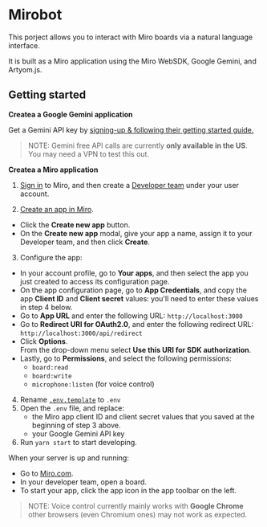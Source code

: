 # Mirobot

This porject allows you to interact with Miro boards via a natural language interface.

It is built as a Miro application using the Miro WebSDK, Google Gemini, and Artyom.js.

## Getting started

**Createa a Google Gemini application**

Get a Gemini API key by [signing-up & following their getting started guide.](https://workspace.google.com/solutions/ai/signup?source=gafb-ai-hero-en&hl=en&ga_region=noram&ga_country=us&ga_lang=en)

> NOTE: Gemini free API calls are currently **only available in the US**. You may need a VPN to test this out.


**Createa a Miro application**

1. [Sign in](https://miro.com/login/) to Miro, and then create a
   [Developer team](https://developers.miro.com/docs/create-a-developer-team)
   under your user account.

2. [Create an app in Miro](https://developers.miro.com/docs/build-your-first-hello-world-app#step-2-create-your-app-in-miro).

- Click the **Create new app** button.
- On the **Create new app** modal, give your app a name, assign it to your
  Developer team, and then click **Create**.

3. Configure the app:

- In your account profile, go to **Your apps**, and then select the app you just
  created to access its configuration page.
- On the app configuration page, go to **App Credentials**, and copy the app
  **Client ID** and **Client secret** values: you'll need to enter these values
  in step 4 below.
- Go to **App URL** and enter the following URL: `http://localhost:3000`
- Go to **Redirect URI for OAuth2.0**, and enter the following redirect URL:
  `http://localhost:3000/api/redirect`
- Click **Options**. \
  From the drop-down menu select **Use this URI for SDK authorization**.
- Lastly, go to **Permissions**, and select the following permissions:
  - `board:read`
  - `board:write`
  - `microphone:listen` (for voice control)

4. Rename [`.env.template`](.env.template) to `.env`
5. Open the `.env` file, and replace:
    - the Miro app client ID and client secret values that you saved at the beginning of step 3 above.
    - your Google Gemini API key
6. Run `yarn start` to start developing.

When your server is up and running:

- Go to [Miro.com](https://miro.com).
- In your developer team, open a board.
- To start your app, click the app icon in the app toolbar on the left.

> NOTE: Voice control currently mainly works with **Google Chrome** other browsers (even Chromium ones) may not work as expected.
